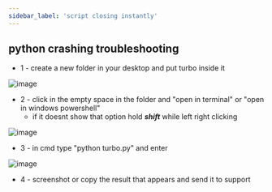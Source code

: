```yaml
---
sidebar_label: 'script closing instantly'
---
```


## python crashing troubleshooting

- 1 -   create a new folder in your desktop and put turbo inside it

![image](https://i.ibb.co/gJrcMxT/image.png)

- 2 - click in the empty space in the folder and "open in terminal" or "open in windows powershell"
   - if it doesnt show that option hold ***shift*** while left right clicking 

![image](https://i.ibb.co/CngHK28/image.png)


- 3 -   in cmd type "python turbo.py" and enter

![image](https://i.ibb.co/zrbPg95/image.png)


- 4 - screenshot or copy the result that  appears and send it to support
